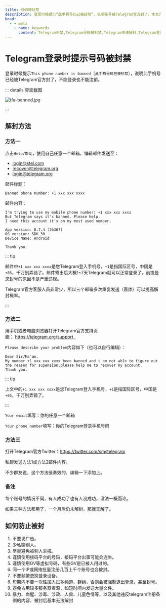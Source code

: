 ```yaml
---
title: 号码被封禁
description: 登录时候提示“此手机号码已被封禁”，说明账号被Telegram官方封了。本文介绍了向官方申诉进行解封的多种方法，以及如何防止被封号。访问TGwiki - Telegram知识库，了解更多Telegram使用技巧。
head:
  - - meta
    - name: keywords
      content: Telegram封禁,Telegram号码被封禁,Telegram申请解封,Telegram登录时提示号码被封禁,Telegram防止被封号,TG号码被封禁,TG申请解封,TG防止被封号,电报号码被封禁,电报申请解封,电报防止被号,TGwiki,Telegram知识库
---
```


# Telegram登录时提示号码被封禁

登录时候提示`This phone number is banned`（`此手机号码已被封禁`），说明此手机号已经被Telegram官方封了，不能登录也不能注销。

::: details 界面截图

![tfa-banned.jpg](https://cdn.jsdelivr.net/gh/tgwiki/images/tfa/banned.jpg)

:::

## 解封方法

### 方法一

点击`Help/帮助`，使用自己任意一个邮箱，编辑邮件发送至：

- login@stel.com
- recover@telegram.org
- login@telegram.org

邮件标题：

```
Banned phone number: +1 xxx xxx xxxx
```

邮件内容：

```
I'm trying to use my mobile phone number: +1 xxx xxx xxxx
But Telegram says it's banned. Please help.
I need this account it's on my most used number.

App version: 8.7.4 (26367)
OS version: SDK 30
Device Name: Android

Thank you.
```

::: tip

邮件中`+1 xxx xxx xxxx`是您Telegram登入手机号，`+1`是指国际区号，中国是`+86`，千万别弄错了。邮件寄出后大概1~7天Telegram就可以正常登录了，前提是您封号的原因不是严重违规。

Telegram官方客服人员非常少，所以三个邮箱多次重复发送（轰炸）可以提高解封概率。

:::

### 方法二

用手机或者电脑浏览器打开Telegram官方支持页面： https://telegram.org/support   

`Please describe your problem`内容如下（也可以自行编辑）：

```
Dear Sir/Ma'am.
My number +1 xxx xxx xxxx been banned and i am not able to figure out the reason for supension,please help me to recover my account.
Thank you.
```

::: tip

上文中的`+1 xxx xxx xxxx`是您Telegram登入手机号，`+1`是指国际区号，中国是`+86`，千万别弄错了。

:::

`Your email`填写：你的任意一个邮箱

`Your phone number`填写：你的Telegram登录手机号码

### 方法三

打开Telegram官方Twitter：https://twitter.com/smstelegram

私聊发送方法1或方法2邮件内容。

不少群友说，这个方法挺奏效的，编辑一下添加上。

### 备注

每个账号的情况不同，有人成功了也有人没成功，没法一概而论。

如果三种方法都用了，一个月后仍未解封，那就无解了。

## 如何防止被封

1. 不要发广告。
2. 少私聊别人。
3. 尽量避免被别人举报。
4. 谨慎使用接码平台的号码，接码平台出事可能会连坐。
5. 谨慎使用GV等虚拟号码，有些GV是已被人用过的。
6. 同一个IP或网络批量注册几百上千个账号也会被封。
7. 不要频繁更换登录设备。
8. 短期内不要一次性加入过多频道、群组，否则会被强制退出登录，甚至封号。
9. 避免占用较多服务器资源，如短时间内发送大量文件。
10. 暴力、血腥、涉毒、涉政、人兽、儿童色情等，以及其他违反telegram注册条例的内容，被封后基本无法解封
